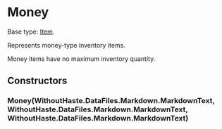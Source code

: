 # Money

Base type: [Item](Item.md).

Represents money-type inventory items.

Money items have no maximum inventory quantity.

## Constructors

### Money(WithoutHaste.DataFiles.Markdown.MarkdownText, WithoutHaste.DataFiles.Markdown.MarkdownText, WithoutHaste.DataFiles.Markdown.MarkdownText)



